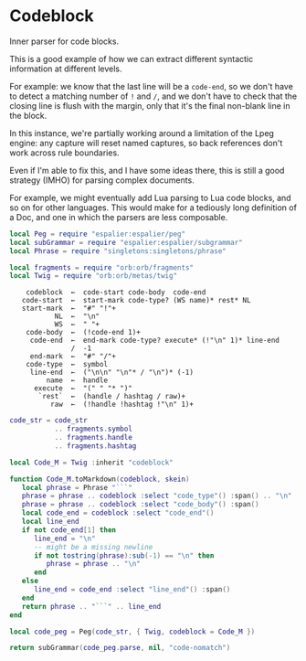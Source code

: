 # Codeblock


  Inner parser for code blocks\.

This is a good example of how we can extract different syntactic information
at different levels\.

For example: we know that the last line will be a `code-end`, so we don't have
to detect a matching number of `!` and `/`, and we don't have to check that
the closing line is flush with the margin, only that it's the final non\-blank
line in the block\.

In this instance, we're partially working around a limitation of the Lpeg
engine: any capture will reset named captures, so back references don't work
across rule boundaries\.

Even if I'm able to fix this, and I have some ideas there, this is still a
good strategy \(IMHO\) for parsing complex documents\.

For example, we might eventually add Lua parsing to Lua code blocks, and so
on for other languages\.  This would make for a tediously long definition of
a Doc, and one in which the parsers are less composable\.

```lua
local Peg = require "espalier:espalier/peg"
local subGrammar = require "espalier:espalier/subgrammar"
local Phrase = require "singletons:singletons/phrase"

local fragments = require "orb:orb/fragments"
local Twig = require "orb:orb/metas/twig"
```

```peg
    codeblock  ←  code-start code-body  code-end
   code-start  ←  start-mark code-type? (WS name)* rest* NL
   start-mark  ←  "#" "!"+
           NL  ←  "\n"
           WS  ←  " "+
    code-body  ←  (!code-end 1)+
     code-end  ←  end-mark code-type? execute* (!"\n" 1)* line-end
               /  -1
     end-mark  ←  "#" "/"+
    code-type  ←  symbol
     line-end  ←  ("\n\n" "\n"* / "\n")* (-1)
         name  ←  handle
      execute  ←  "(" " "* ")"
       `rest`  ←  (handle / hashtag / raw)+
          raw  ←  (!handle !hashtag !"\n" 1)+
```

```lua
code_str = code_str
           .. fragments.symbol
           .. fragments.handle
           .. fragments.hashtag
```

```lua
local Code_M = Twig :inherit "codeblock"
```

```lua
function Code_M.toMarkdown(codeblock, skein)
   local phrase = Phrase "```"
   phrase = phrase .. codeblock :select "code_type"() :span() .. "\n"
   phrase = phrase .. codeblock :select "code_body"() :span()
   local code_end = codeblock :select "code_end"()
   local line_end
   if not code_end[1] then
      line_end = "\n"
      -- might be a missing newline
      if not tostring(phrase):sub(-1) == "\n" then
         phrase = phrase .. "\n"
      end
   else
      line_end = code_end :select "line_end"() :span()
   end
   return phrase .. "```" .. line_end
end
```

```lua
local code_peg = Peg(code_str, { Twig, codeblock = Code_M })
```



```lua
return subGrammar(code_peg.parse, nil, "code-nomatch")
```

